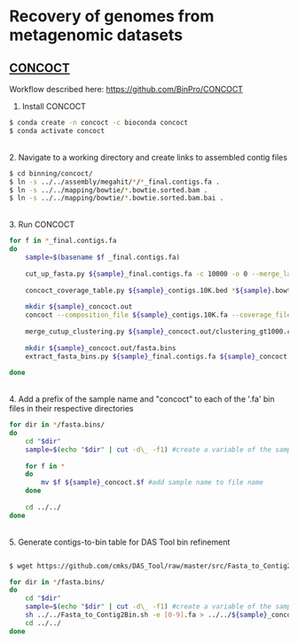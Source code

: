 # Recovery of genomes from metagenomic datasets

## [CONCOCT](https://github.com/BinPro/CONCOCT) 

Workflow described here: https://github.com/BinPro/CONCOCT

1. Install CONCOCT

```bash
$ conda create -n concoct -c bioconda concoct
$ conda activate concoct
```

\
2. Navigate to a working directory and create links to assembled contig files

```bash
$ cd binning/concoct/
$ ln -s ../../assembly/megahit/*/*_final.contigs.fa .
$ ln -s ../../mapping/bowtie/*.bowtie.sorted.bam .
$ ln -s ../../mapping/bowtie/*.bowtie.sorted.bam.bai .
```

\
3. Run CONCOCT

```bash
for f in *_final.contigs.fa
do 
	sample=$(basename $f _final.contigs.fa)
	
	cut_up_fasta.py ${sample}_final.contigs.fa -c 10000 -o 0 --merge_last -b ${sample}_contigs.10K.bed > ${sample}_contigs.10K.fa #cut contigs into smaller parts
	
	concoct_coverage_table.py ${sample}_contigs.10K.bed *${sample}.bowtie.sorted.bam > ${sample}_coverage.table.tsv #generate a table with coverage depth information per sample and subcontig
	
	mkdir ${sample}_concoct.out
	concoct --composition_file ${sample}_contigs.10K.fa --coverage_file ${sample}_coverage.table.tsv -t 40 -b ${sample}_concoct.out/ > /dev/null 2>&1 #run concoct (redirect stderr and stdout to avoid large output files)
	
	merge_cutup_clustering.py ${sample}_concoct.out/clustering_gt1000.csv > ${sample}_concoct.out/clustering.merged.csv #merge subcontig clustering into original contig clustering
	
	mkdir ${sample}_concoct.out/fasta.bins
	extract_fasta_bins.py ${sample}_final.contigs.fa ${sample}_concoct.out/clustering.merged.csv --output_path ${sample}_concoct.out/fasta.bins #extract bins as individual FASTA
	
done
```

\
4. Add a prefix of the sample name and "concoct" to each of the '.fa' bin files in their respective directories

```bash
for dir in */fasta.bins/
do
	cd "$dir"
	sample=$(echo "$dir" | cut -d\_ -f1) #create a variable of the sample name from the ../directory name
	
	for f in *
	do
		mv $f ${sample}_concoct.$f #add sample name to file name
	done
	
	cd ../../
done
```

\
5. Generate contigs-to-bin table for DAS Tool bin refinement 

```bash

$ wget https://github.com/cmks/DAS_Tool/raw/master/src/Fasta_to_Contig2Bin.sh #script to convert genome bins in fasta format to contigs-to-bin table

for dir in */fasta.bins/
do
	cd "$dir"
	sample=$(echo "$dir" | cut -d\_ -f1) #create a variable of the sample name from the directory name
	sh ../../Fasta_to_Contig2Bin.sh -e [0-9].fa > ../../${sample}_concoct.contigs2bin.tsv #run Fasta_to_Contig2Bin script
	cd ../../
done
```

